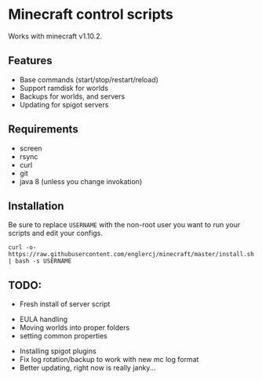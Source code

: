 # Minecraft control scripts

Works with minecraft v1.10.2.

## Features

- Base commands (start/stop/restart/reload)
- Support ramdisk for worlds
- Backups for worlds, and servers
- Updating for spigot servers

## Requirements

- screen
- rsync
- curl
- git
- java 8 (unless you change invokation)

## Installation

Be sure to replace `USERNAME` with the non-root user you want to run your scripts and edit your configs.

```
curl -o- https://raw.githubusercontent.com/englercj/minecraft/master/install.sh | bash -s USERNAME
```

## TODO:

- Fresh install of server script
 * EULA handling
 * Moving worlds into proper folders
 * setting common properties
- Installing spigot plugins
- Fix log rotation/backup to work with new mc log format
- Better updating, right now is really janky...

